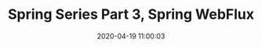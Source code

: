 ---
title: Spring Series Part 3, Spring WebFlux

tag:
- The Spring Series

categories:
- JavaWorld

date: 2020-04-19 11:00:03
---